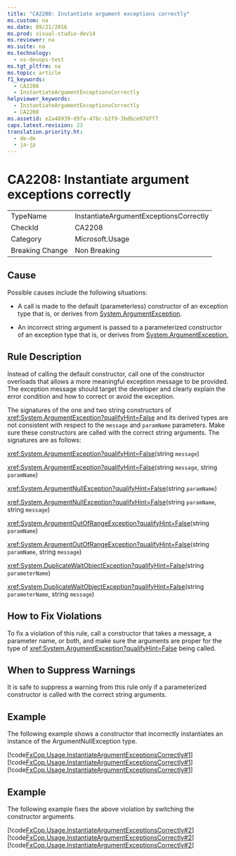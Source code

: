 ```yaml
---
title: "CA2208: Instantiate argument exceptions correctly"
ms.custom: na
ms.date: 09/21/2016
ms.prod: visual-studio-dev14
ms.reviewer: na
ms.suite: na
ms.technology: 
  - vs-devops-test
ms.tgt_pltfrm: na
ms.topic: article
f1_keywords: 
  - CA2208
  - InstantiateArgumentExceptionsCorrectly
helpviewer_keywords: 
  - InstantiateArgumentExceptionsCorrectly
  - CA2208
ms.assetid: e2a48939-d9fa-478c-b2f9-3bdbce07dff7
caps.latest.revision: 23
translation.priority.ht: 
  - de-de
  - ja-jp
---
```

# CA2208: Instantiate argument exceptions correctly
|||  
|-|-|  
|TypeName|InstantiateArgumentExceptionsCorrectly|  
|CheckId|CA2208|  
|Category|Microsoft.Usage|  
|Breaking Change|Non Breaking|  
  
## Cause  
 Possible causes include the following situations:  
  
-   A call is made to the default (parameterless) constructor of an exception type that is, or derives from [System.ArgumentException](assetId:///System.ArgumentException?qualifyHint=True&autoUpgrade=True).  
  
-   An incorrect string argument is passed to a parameterized constructor of an exception type that is, or derives from [System.ArgumentException.](assetId:///System.ArgumentException.?qualifyHint=True&autoUpgrade=True)  
  
## Rule Description  
 Instead of calling the default constructor, call one of the constructor overloads that allows a more meaningful exception message to be provided. The exception message should target the developer and clearly explain the error condition and how to correct or avoid the exception.  
  
 The signatures of the one and two string constructors of <xref:System.ArgumentException?qualifyHint=False> and its derived types are not consistent with respect to the `message` and `paramName` parameters. Make sure these constructors are called with the correct string arguments. The signatures are as follows:  
  
 <xref:System.ArgumentException?qualifyHint=False>(string `message`)  
  
 <xref:System.ArgumentException?qualifyHint=False>(string `message`, string `paramName`)  
  
 <xref:System.ArgumentNullException?qualifyHint=False>(string `paramName`)  
  
 <xref:System.ArgumentNullException?qualifyHint=False>(string `paramName`, string `message`)  
  
 <xref:System.ArgumentOutOfRangeException?qualifyHint=False>(string `paramName`)  
  
 <xref:System.ArgumentOutOfRangeException?qualifyHint=False>(string `paramName`, string `message`)  
  
 <xref:System.DuplicateWaitObjectException?qualifyHint=False>(string `parameterName`)  
  
 <xref:System.DuplicateWaitObjectException?qualifyHint=False>(string `parameterName`, string `message`)  
  
## How to Fix Violations  
 To fix a violation of this rule, call a constructor that takes a message, a parameter name, or both, and make sure the arguments are proper for the type of <xref:System.ArgumentException?qualifyHint=False> being called.  
  
## When to Suppress Warnings  
 It is safe to suppress a warning from this rule only if a parameterized constructor is called with the correct string arguments.  
  
## Example  
 The following example shows a constructor that incorrectly instantiates an instance of the ArgumentNullException type.  
  
 [!code[FxCop.Usage.InstantiateArgumentExceptionsCorrectly#1](../vs140/codesnippet/CPP/ca2208--instantiate-argument-exceptions-correctly_1.cpp)]
[!code[FxCop.Usage.InstantiateArgumentExceptionsCorrectly#1](../vs140/codesnippet/CSharp/ca2208--instantiate-argument-exceptions-correctly_1.cs)]
[!code[FxCop.Usage.InstantiateArgumentExceptionsCorrectly#1](../vs140/codesnippet/VisualBasic/ca2208--instantiate-argument-exceptions-correctly_1.vb)]
  
  
## Example  
 The following example fixes the above violation by switching the constructor arguments.  
  
 [!code[FxCop.Usage.InstantiateArgumentExceptionsCorrectly#2](../vs140/codesnippet/CPP/ca2208--instantiate-argument-exceptions-correctly_2.cpp)]
[!code[FxCop.Usage.InstantiateArgumentExceptionsCorrectly#2](../vs140/codesnippet/CSharp/ca2208--instantiate-argument-exceptions-correctly_2.cs)]
[!code[FxCop.Usage.InstantiateArgumentExceptionsCorrectly#2](../vs140/codesnippet/VisualBasic/ca2208--instantiate-argument-exceptions-correctly_2.vb)]
